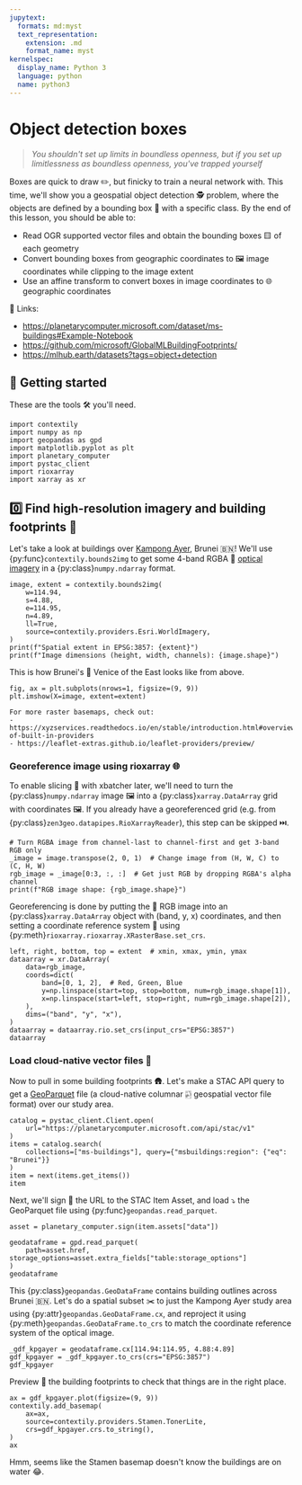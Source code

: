 ```yaml
---
jupytext:
  formats: md:myst
  text_representation:
    extension: .md
    format_name: myst
kernelspec:
  display_name: Python 3
  language: python
  name: python3
---
```


# Object detection boxes

> *You shouldn't set up limits in boundless openness,
> but if you set up limitlessness as boundless openness,
> you've trapped yourself*

Boxes are quick to draw ✏️, but finicky to train a neural network with.
This time, we'll show you a geospatial object detection 🕵️ problem, where the
objects are defined by a bounding box 🔲 with a specific class.
By the end of this lesson, you should be able to:

- Read OGR supported vector files and obtain the bounding boxes 🟨 of each
  geometry
- Convert bounding boxes from geographic coordinates to 🖼️ image coordinates
  while clipping to the image extent
- Use an affine transform to convert boxes in image coordinates to 🌐
  geographic coordinates

🔗 Links:
- https://planetarycomputer.microsoft.com/dataset/ms-buildings#Example-Notebook
- https://github.com/microsoft/GlobalMLBuildingFootprints/
- https://mlhub.earth/datasets?tags=object+detection

## 🎉 **Getting started**

These are the tools 🛠️ you'll need.

```{code-cell}
import contextily
import numpy as np
import geopandas as gpd
import matplotlib.pyplot as plt
import planetary_computer
import pystac_client
import rioxarray
import xarray as xr
```

## 0️⃣ Find high-resolution imagery and building footprints 🌇

Let's take a look at buildings over
[Kampong Ayer](https://en.wikipedia.org/wiki/Kampong_Ayer), Brunei 🇧🇳! We'll
use {py:func}`contextily.bounds2img` to get some 4-band RGBA
🌈 [optical imagery](https://www.arcgis.com/home/item.html?id=10df2279f9684e4a9f6a7f08febac2a9)
in a {py:class}`numpy.ndarray` format.

```{code-cell}
image, extent = contextily.bounds2img(
    w=114.94,
    s=4.88,
    e=114.95,
    n=4.89,
    ll=True,
    source=contextily.providers.Esri.WorldImagery,
)
print(f"Spatial extent in EPSG:3857: {extent}")
print(f"Image dimensions (height, width, channels): {image.shape}")
```

This is how Brunei's 🚣 Venice of the East looks like from above.

```{code-cell}
fig, ax = plt.subplots(nrows=1, figsize=(9, 9))
plt.imshow(X=image, extent=extent)
```

```{tip}
For more raster basemaps, check out:
- https://xyzservices.readthedocs.io/en/stable/introduction.html#overview-of-built-in-providers
- https://leaflet-extras.github.io/leaflet-providers/preview/
```

### Georeference image using rioxarray 🌐

To enable slicing 🔪 with xbatcher later, we'll need to turn the
{py:class}`numpy.ndarray` image 🖼️ into a {py:class}`xarray.DataArray` grid
with coordinates 🖼️. If you already have a georeferenced grid (e.g. from
{py:class}`zen3geo.datapipes.RioXarrayReader`), this step can be skipped ⏭️.


```{code-cell}
# Turn RGBA image from channel-last to channel-first and get 3-band RGB only
_image = image.transpose(2, 0, 1)  # Change image from (H, W, C) to (C, H, W)
rgb_image = _image[0:3, :, :]  # Get just RGB by dropping RGBA's alpha channel
print(f"RGB image shape: {rgb_image.shape}")
```

Georeferencing is done by putting the 🚦 RGB image into an
{py:class}`xarray.DataArray` object with (band, y, x) coordinates, and then
setting a coordinate reference system 📐 using
{py:meth}`rioxarray.rioxarray.XRasterBase.set_crs`.

```{code-cell}
left, right, bottom, top = extent  # xmin, xmax, ymin, ymax
dataarray = xr.DataArray(
    data=rgb_image,
    coords=dict(
        band=[0, 1, 2],  # Red, Green, Blue
        y=np.linspace(start=top, stop=bottom, num=rgb_image.shape[1]),
        x=np.linspace(start=left, stop=right, num=rgb_image.shape[2]),
    ),
    dims=("band", "y", "x"),
)
dataarray = dataarray.rio.set_crs(input_crs="EPSG:3857")
dataarray
```

### Load cloud-native vector files 💠

Now to pull in some building footprints 🛖. Let's make a STAC API query to get
a [GeoParquet](https://github.com/opengeospatial/geoparquet) file (a
cloud-native columnar 🀤 geospatial vector file format) over our study area.

```{code-cell}
catalog = pystac_client.Client.open(
    url="https://planetarycomputer.microsoft.com/api/stac/v1"
)
items = catalog.search(
    collections=["ms-buildings"], query={"msbuildings:region": {"eq": "Brunei"}}
)
item = next(items.get_items())
item
```

Next, we'll sign 🔏 the URL to the STAC Item Asset, and load ⤵️ the GeoParquet
file using {py:func}`geopandas.read_parquet`.

```{code-cell}
asset = planetary_computer.sign(item.assets["data"])

geodataframe = gpd.read_parquet(
    path=asset.href, storage_options=asset.extra_fields["table:storage_options"]
)
geodataframe
```

This {py:class}`geopandas.GeoDataFrame` contains building outlines across
Brunei 🇧🇳. Let's do a spatial subset ✂️ to just the Kampong Ayer study area
using {py:attr}`geopandas.GeoDataFrame.cx`, and reproject it using
{py:meth}`geopandas.GeoDataFrame.to_crs` to match the coordinate reference
system of the optical image.

```{code-cell}
_gdf_kpgayer = geodataframe.cx[114.94:114.95, 4.88:4.89]
gdf_kpgayer = _gdf_kpgayer.to_crs(crs="EPSG:3857")
gdf_kpgayer
```

Preview 👀 the building footprints to check that things are in the right place.

```{code-cell}
ax = gdf_kpgayer.plot(figsize=(9, 9))
contextily.add_basemap(
    ax=ax,
    source=contextily.providers.Stamen.TonerLite,
    crs=gdf_kpgayer.crs.to_string(),
)
ax
```

Hmm, seems like the Stamen basemap doesn't know the buildings are on water 😂.
